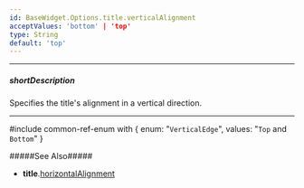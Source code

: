 ```yaml
---
id: BaseWidget.Options.title.verticalAlignment
acceptValues: 'bottom' | 'top'
type: String
default: 'top'
---
```

---
##### shortDescription
Specifies the title's alignment in a vertical direction.

---
#include common-ref-enum with {
    enum: "`VerticalEdge`",
    values: "`Top` and `Bottom`"
}

#####See Also#####
- **title**.[horizontalAlignment](/api-reference/10%20UI%20Components/BaseWidget/1%20Configuration/title/horizontalAlignment.md '{basewidgetpath}/Configuration/title#horizontalAlignment')